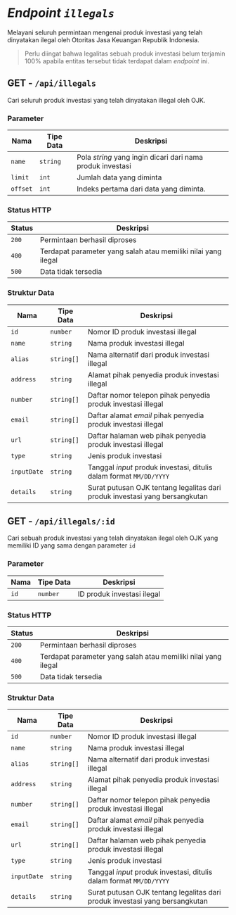 # _Endpoint `illegals`_

Melayani seluruh permintaan mengenai produk investasi yang telah dinyatakan ilegal oleh Otoritas Jasa Keuangan Republik Indonesia.

> Perlu diingat bahwa legalitas sebuah produk investasi belum terjamin 100% apabila entitas tersebut tidak terdapat dalam _endpoint_ ini.

## GET - `/api/illegals`

Cari seluruh produk investasi yang telah dinyatakan illegal oleh OJK.

### Parameter

**Nama** | **Tipe Data** | **Deskripsi**
---- | ---- | ---------
`name` | `string` | Pola _string_ yang ingin dicari dari nama produk investasi
`limit` | `int` | Jumlah data yang diminta
`offset` | `int` | Indeks pertama dari data yang diminta.

### Status HTTP

**Status** | **Deskripsi**
------ | ---------
`200` | Permintaan berhasil diproses
`400` | Terdapat parameter yang salah atau memiliki nilai yang ilegal
`500` | Data tidak tersedia

### Struktur Data

**Nama** | **Tipe Data** | **Deskripsi**
---- | ---- | ---------
`id` | `number` | Nomor ID produk investasi illegal
`name` | `string` | Nama produk investasi illegal
`alias` | `string[]` | Nama alternatif dari produk investasi illegal
`address` | `string` | Alamat pihak penyedia produk investasi illegal
`number` | `string[]` | Daftar nomor telepon pihak penyedia produk investasi illegal
`email` | `string[]` | Daftar alamat _email_ pihak penyedia produk investasi illegal
`url` | `string[]` | Daftar halaman web pihak penyedia produk investasi illegal
`type` | `string` | Jenis produk investasi
`inputDate` | `string` | Tanggal _input_ produk investasi, ditulis dalam format `MM/DD/YYYY`
`details` | `string` | Surat putusan OJK tentang legalitas dari produk investasi yang bersangkutan

## GET - `/api/illegals/:id`

Cari sebuah produk investasi yang telah dinyatakan ilegal oleh OJK yang memiliki ID yang sama dengan parameter `id`

### Parameter

**Nama** | **Tipe Data** | **Deskripsi**
---- | ---- | ---------
`id` | `number` | ID produk investasi ilegal

### Status HTTP

**Status** | **Deskripsi**
------ | ---------
`200` | Permintaan berhasil diproses
`400` | Terdapat parameter yang salah atau memiliki nilai yang ilegal
`500` | Data tidak tersedia

### Struktur Data

**Nama** | **Tipe Data** | **Deskripsi**
---- | ---- | ---------
`id` | `number` | Nomor ID produk investasi illegal
`name` | `string` | Nama produk investasi illegal
`alias` | `string[]` | Nama alternatif dari produk investasi illegal
`address` | `string` | Alamat pihak penyedia produk investasi illegal
`number` | `string[]` | Daftar nomor telepon pihak penyedia produk investasi illegal
`email` | `string[]` | Daftar alamat _email_ pihak penyedia produk investasi illegal
`url` | `string[]` | Daftar halaman web pihak penyedia produk investasi illegal
`type` | `string` | Jenis produk investasi
`inputDate` | `string` | Tanggal _input_ produk investasi, ditulis dalam format `MM/DD/YYYY`
`details` | `string` | Surat putusan OJK tentang legalitas dari produk investasi yang bersangkutan
